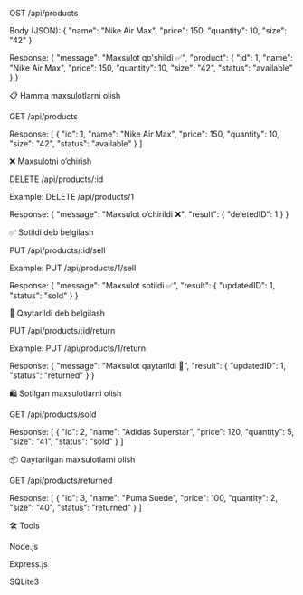 OST /api/products

Body (JSON):
{
  "name": "Nike Air Max",
  "price": 150,
  "quantity": 10,
  "size": "42"
}

Response:
{
  "message": "Maxsulot qo'shildi ✅",
  "product": {
    "id": 1,
    "name": "Nike Air Max",
    "price": 150,
    "quantity": 10,
    "size": "42",
    "status": "available"
  }
}

📋 Hamma maxsulotlarni olish

GET /api/products

Response:
[
  {
    "id": 1,
    "name": "Nike Air Max",
    "price": 150,
    "quantity": 10,
    "size": "42",
    "status": "available"
  }
]

❌ Maxsulotni o‘chirish

DELETE /api/products/:id

Example:
DELETE /api/products/1

Response:
{
  "message": "Maxsulot o‘chirildi ❌",
  "result": {
    "deletedID": 1
  }
}

✅ Sotildi deb belgilash

PUT /api/products/:id/sell

Example:
PUT /api/products/1/sell

Response:
{
  "message": "Maxsulot sotildi ✅",
  "result": {
    "updatedID": 1,
    "status": "sold"
  }
}

🔄 Qaytarildi deb belgilash

PUT /api/products/:id/return

Example:
PUT /api/products/1/return

Response:
{
  "message": "Maxsulot qaytarildi 🔄",
  "result": {
    "updatedID": 1,
    "status": "returned"
  }
}

🛍️ Sotilgan maxsulotlarni olish

GET /api/products/sold

Response:
[
  {
    "id": 2,
    "name": "Adidas Superstar",
    "price": 120,
    "quantity": 5,
    "size": "41",
    "status": "sold"
  }
]

📦 Qaytarilgan maxsulotlarni olish

GET /api/products/returned

Response:
[
  {
    "id": 3,
    "name": "Puma Suede",
    "price": 100,
    "quantity": 2,
    "size": "40",
    "status": "returned"
  }
]

🛠️ Tools

Node.js

Express.js

SQLite3
